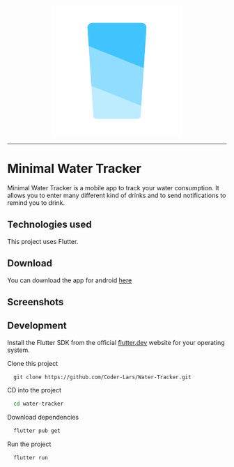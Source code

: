 <!-- Logo -->
<p align="center">
  <img width="300" src="/assets/images/icons/icon_transparent.png">
</p>

---

# Minimal Water Tracker

Minimal Water Tracker is a mobile app to track your water consumption. It allows you to enter many different kind of drinks and to send notifications to remind you to drink.

## Technologies used

This project uses Flutter.

## Download

You can download the app for android [here](https://play.google.com/store/apps/details?id=com.lars.minimalwatertracker)

## Screenshots

## Development

Install the Flutter SDK from the official [flutter.dev](https://docs.flutter.dev/get-started/install) website for your operating system.

Clone this project

```
  git clone https://github.com/Coder-Lars/Water-Tracker.git
```

CD into the project

```bash
  cd water-tracker
```

Download dependencies

```bash
  flutter pub get
```

Run the project

```bash
  flutter run
```
